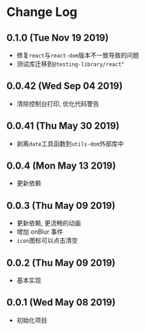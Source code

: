 # Change Log

## 0.1.0 (Tue Nov 19 2019)

-   修复`react`与`react-dom`版本不一致导致的问题
-   测试库迁移到`@testing-library/react"`

## 0.0.42 (Wed Sep 04 2019)

-   清除控制台打印, 优化代码警告

## 0.0.41 (Thu May 30 2019)

-   剥离`date`工具函数到`utils-dom`外部库中

## 0.0.4 (Mon May 13 2019)

-   更新依赖

## 0.0.3 (Thu May 09 2019)

-   更新依赖, 更流畅的动画
-   增加 onBlur 事件
-   `icon`图标可以点击清空

## 0.0.2 (Thu May 09 2019)

-   基本实现

## 0.0.1 (Wed May 08 2019)

-   初始化项目
